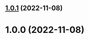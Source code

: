 ## [1.0.1](https://github.com/bubkoo/find-monorepo-root/compare/v1.0.0...v1.0.1) (2022-11-08)

# 1.0.0 (2022-11-08)
